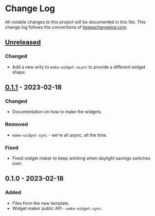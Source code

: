 # Change Log
All notable changes to this project will be documented in this file. This change log follows the conventions of [keepachangelog.com](http://keepachangelog.com/).

## [Unreleased]
### Changed
- Add a new arity to `make-widget-async` to provide a different widget shape.

## [0.1.1] - 2023-02-18
### Changed
- Documentation on how to make the widgets.

### Removed
- `make-widget-sync` - we're all async, all the time.

### Fixed
- Fixed widget maker to keep working when daylight savings switches over.

## 0.1.0 - 2023-02-18
### Added
- Files from the new template.
- Widget maker public API - `make-widget-sync`.

[Unreleased]: https://github.com/your-name/qback/compare/0.1.1...HEAD
[0.1.1]: https://github.com/your-name/qback/compare/0.1.0...0.1.1

